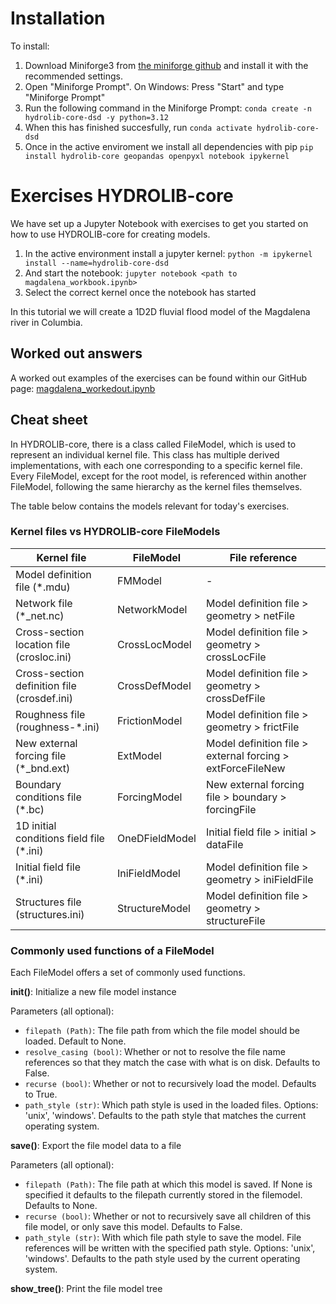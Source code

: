 # Installation

To install:
1. Download Miniforge3 from [the miniforge github](https://github.com/conda-forge/miniforge?tab=readme-ov-file#miniforge3)
   and install it with the recommended settings.
2. Open "Miniforge Prompt". On Windows: Press "Start" and type "Miniforge Prompt"
3. Run the following command in the Miniforge Prompt: ``conda create -n hydrolib-core-dsd -y python=3.12``
4. When this has finished succesfully, run ``conda activate hydrolib-core-dsd``
5. Once in the active enviroment we install all dependencies with pip ``pip install hydrolib-core geopandas openpyxl notebook ipykernel``

# Exercises HYDROLIB-core
We have set up a Jupyter Notebook with exercises to get you started on how to use HYDROLIB-core for creating models.

1. In the active environment install a jupyter kernel: ``python -m ipykernel install --name=hydrolib-core-dsd``
2. And start the notebook: ``jupyter notebook <path to magdalena_workbook.ipynb>``
3. Select the correct kernel once the notebook has started

In this tutorial we will create a 1D2D fluvial flood model of the Magdalena river in Columbia.

## Worked out answers
A worked out examples of the exercises can be found within our GitHub page: [magdalena_workedout.ipynb](https://github.com/Deltares/HYDROLIB-core/blob/dsd_2024/docs/tutorials/dsd_2024/magdalena_workflow/magdalena_workedout.ipynb)

## Cheat sheet

In HYDROLIB-core, there is a class called FileModel, which is used to represent an individual kernel file. This class has multiple derived implementations, with each one corresponding to a specific kernel file. Every FileModel, except for the root model, is referenced within another FileModel, following the same hierarchy as the kernel files themselves.

The table below contains the models relevant for today's exercises. 

### Kernel files vs HYDROLIB-core FileModels
| **Kernel file**                                    	| **FileModel** 	| **File reference**                                         	|
|---------------------------------------------	|------------------	|------------------------------------------------------------	|
| Model definition file (*.mdu)               	| FMModel          	| -                                                          	|
| Network file (*_net.nc)                     	| NetworkModel     	| Model definition file > geometry > netFile                 	|
| Cross-section location file (crosloc.ini)   	| CrossLocModel    	| Model definition file > geometry > crossLocFile            	|
| Cross-section definition file (crosdef.ini) 	| CrossDefModel    	| Model definition file > geometry > crossDefFile            	|
| Roughness file (roughness-*.ini)            	| FrictionModel    	| Model definition file > geometry > frictFile               	|
| New external forcing file (*_bnd.ext)       	| ExtModel         	| Model definition file > external forcing > extForceFileNew 	|
| Boundary conditions file (*.bc)             	| ForcingModel     	| New external forcing file > boundary > forcingFile         	|
| 1D initial conditions field file (*.ini)    	| OneDFieldModel   	| Initial field file > initial > dataFile                    	|
| Initial field file (*.ini)                  	| IniFieldModel    	| Model definition file > geometry > iniFieldFile            	|
| Structures file (structures.ini)            	| StructureModel   	| Model definition file > geometry > structureFile           	|

### Commonly used functions of a FileModel
Each FileModel offers a set of commonly used functions. 

**__init__()**: Initialize a new file model instance

Parameters (all optional):
* `filepath (Path)`: The file path from which the file model should be loaded. Default to None.
* `resolve_casing (bool)`: Whether or not to resolve the file name references so that they match the case with what is on disk. Defaults to False.
* `recurse (bool)`: Whether or not to recursively load the model. Defaults to True.
* `path_style (str)`: Which path style is used in the loaded files. Options: 'unix', 'windows'. Defaults to the path style that matches the current operating system. 

**save()**: Export the file model data to a file

Parameters (all optional):
* `filepath (Path)`: The file path at which this model is saved. If None is specified it defaults to the filepath currently stored in the filemodel. Defaults to None.
* `recurse (bool)`: Whether or not to recursively save all children of this file model, or only save this model. Defaults to False.
* `path_style (str)`: With which file path style to save the model. File references will be written with the specified path style. Options: 'unix', 'windows'. Defaults to the path style used by the current operating system.

**show_tree()**: Print the file model tree